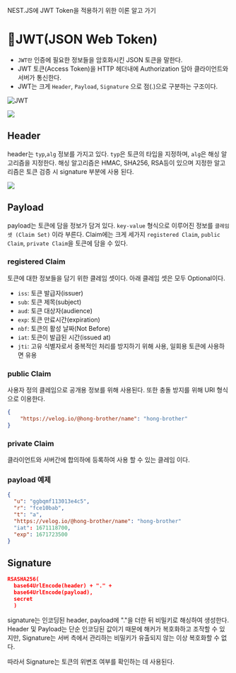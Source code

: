 >
NEST.JS에 JWT Token을 적용하기 위한 이론 알고 가기


# 🔐JWT(JSON Web Token)
- `JWT란` 인증에 필요한 정보들을 암호화시킨 JSON 토큰을 말한다.
- JWT 토큰(Access Token)을 HTTP 헤더내에 Authorization 담아 클라이언트와 서버가 통신한다.
- JWT는 크게 `Header`, `Payload`, `Signature` 으로 점(.)으로 구분하는 구조이다.

![JWT](https://velog.velcdn.com/images/hong-brother/post/35e27902-705d-4804-83ea-4ff472b852ee/image.png)

![](https://velog.velcdn.com/images/hong-brother/post/e66316fb-ea0c-4afc-ab6d-c39f437155f0/image.png)


## Header
header는 `typ`,`alg` 정보를 가지고 있다.
`typ`은 토큰의 타입을 지정하며, `alg`은 해싱 알고리즘을 지정한다. 
해싱 알고리즘은 HMAC, SHA256, RSA등이 있으며 지정한 알고리즘은 토큰 검증 시 signature 부분에 사용 된다.

![](https://velog.velcdn.com/images/hong-brother/post/f1e94014-3574-43b3-b673-a37ea21b8600/image.png)

## Payload
payload는 토큰에 담을 정보가 담겨 있다. `key-value` 형식으로 이루어진 정보를 `클레임 셋 (Claim Set)` 이라 부른다.
Claim에는 크게 세가지 `registered Claim`, `public Claim`, `private Claim`을 토큰에 담을 수 있다.
### registered Claim
토큰에 대한 정보들을 담기 위한 클레임 셋이다. 아래 클레임 셋은 모두 Optional이다.

- `iss`: 토큰 발급자(issuer)
- `sub`: 토큰 제목(subject)
- `aud`: 토큰 대상자(audience)
- `exp`: 토큰 만료시간(expiration)
- `nbf`: 토큰의 활성 날짜(Not Before)
- `iat`: 토큰이 발급된 시간(issued at)
- `jti`: 고유 식별자로서 중복적인 처리를 방지하기 위해 사용, 일회용 토큰에 사용하면 유용

### public Claim
사용자 정의 클레임으로 공개용 정보를 위해 사용된다. 또한 충돌 방지를 위해 URI 형식으로 이용한다.
```json
{
    "https://velog.io/@hong-brother/name": "hong-brother"
}
```

### private Claim
클라이언트와 서버간에 합의하에 등록하여 사용 할 수 있는 클레임 이다.

### payload 예제
```json
{
  "u": "ggbqmf113013e4c5",
  "r": "fce10bab",
  "t": "a",
  "https://velog.io/@hong-brother/name": "hong-brother"
  "iat": 1671118700,
  "exp": 1671723500
}
```

## Signature
```json
RSASHA256(
  base64UrlEncode(header) + "." +
  base64UrlEncode(payload),
  secret
  )
```
signature는 인코딩된 header, payload에 "."을 더한 뒤 비밀키로 해싱하여 생성한다.
Header 및 Payload는 단순 인코딩된 값이기 때문에 해커가 복호화하고 조작할 수 있지만, Signature는 서버 측에서 관리하는 비밀키가 유출되지 않는 이상 복호화할 수 없다.

따라서 Signature는 토큰의 위변조 여부를 확인하는 데 사용된다.
